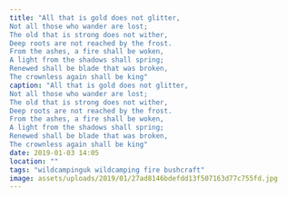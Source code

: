 ```yaml
---
title: "All that is gold does not glitter,
Not all those who wander are lost;
The old that is strong does not wither,
Deep roots are not reached by the frost.
From the ashes, a fire shall be woken,
A light from the shadows shall spring;
Renewed shall be blade that was broken,
The crownless again shall be king"
caption: "All that is gold does not glitter,
Not all those who wander are lost;
The old that is strong does not wither,
Deep roots are not reached by the frost.
From the ashes, a fire shall be woken,
A light from the shadows shall spring;
Renewed shall be blade that was broken,
The crownless again shall be king"
date: 2019-01-03 14:05
location: ""
tags: "wildcampinguk wildcamping fire bushcraft"
image: assets/uploads/2019/01/27ad8146bdefdd13f507163d77c755fd.jpg
---
```


